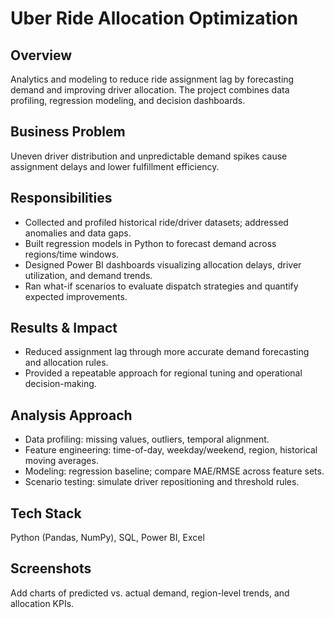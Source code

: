 # Uber Ride Allocation Optimization

## Overview
Analytics and modeling to reduce ride assignment lag by forecasting demand and improving driver allocation. The project combines data profiling, regression modeling, and decision dashboards.

## Business Problem
Uneven driver distribution and unpredictable demand spikes cause assignment delays and lower fulfillment efficiency.

## Responsibilities
- Collected and profiled historical ride/driver datasets; addressed anomalies and data gaps.
- Built regression models in Python to forecast demand across regions/time windows.
- Designed Power BI dashboards visualizing allocation delays, driver utilization, and demand trends.
- Ran what-if scenarios to evaluate dispatch strategies and quantify expected improvements.

## Results & Impact
- Reduced assignment lag through more accurate demand forecasting and allocation rules.
- Provided a repeatable approach for regional tuning and operational decision-making.

## Analysis Approach
- Data profiling: missing values, outliers, temporal alignment.
- Feature engineering: time-of-day, weekday/weekend, region, historical moving averages.
- Modeling: regression baseline; compare MAE/RMSE across feature sets.
- Scenario testing: simulate driver repositioning and threshold rules.

## Tech Stack
Python (Pandas, NumPy), SQL, Power BI, Excel

## Screenshots

Add charts of predicted vs. actual demand, region-level trends, and allocation KPIs.


